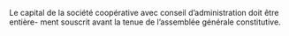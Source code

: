 Le capital de la société coopérative avec conseil d’administration doit être entière- ment souscrit avant la tenue de l’assemblée générale constitutive.